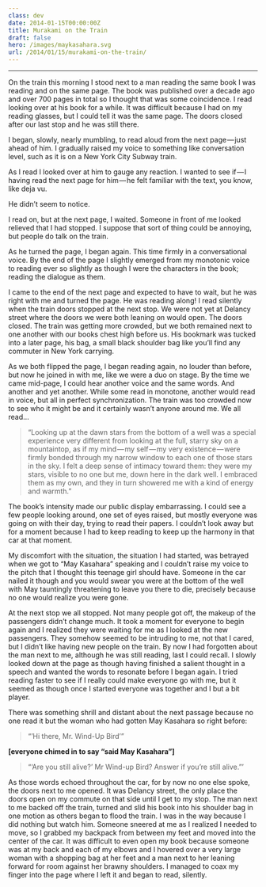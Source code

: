 ```yaml
---
class: dev
date: 2014-01-15T00:00:00Z
title: Murakami on the Train 
draft: false
hero: /images/maykasahara.svg
url: /2014/01/15/murakami-on-the-train/
---
```


* * *

On the train this morning I stood next to a man reading the same book I was reading and on the same page. The book was published over a decade ago and over 700 pages in total so I thought that was some coincidence. I read looking over at his book for a while. It was difficult because I had on my reading glasses, but I could tell it was the same page. The doors closed after our last stop and he was still there.

I began, slowly, nearly mumbling, to read aloud from the next page — just ahead of him. I gradually raised my voice to something like conversation level, such as it is on a New York City Subway train.

As I read I looked over at him to gauge any reaction. I wanted to see if — I having read the next page for him — he felt familiar with the text, you know, like deja vu.

He didn’t seem to notice.

I read on, but at the next page, I waited. Someone in front of me looked relieved that I had stopped. I suppose that sort of thing could be annoying, but people do talk on the train.

As he turned the page, I began again. This time firmly in a conversational voice. By the end of the page I slightly emerged from my monotonic voice to reading ever so slightly as though I were the characters in the book; reading the dialogue as them.

I came to the end of the next page and expected to have to wait, but he was right with me and turned the page. He was reading along! I read silently when the train doors stopped at the next stop. We were not yet at Delancy street where the doors we were both leaning on would open. The doors closed. The train was getting more crowded, but we both remained next to one another with our books chest high before us. His bookmark was tucked into a later page, his bag, a small black shoulder bag like you’ll find any commuter in New York carrying.

As we both flipped the page, I began reading again, no louder than before, but now he joined in with me, like we were a duo on stage. By the time we came mid-page, I could hear another voice and the same words. And another and yet another. While some read in monotone, another would read in voice, but all in perfect synchronization. The train was too crowded now to see who it might be and it certainly wasn’t anyone around me. We all read…

> “Looking up at the dawn stars from the bottom of a well was a special experience very different from looking at the full, starry sky on a mountaintop, as if my mind — my self — my very existence — were firmly bonded through my narrow window to each one of those stars in the sky. I felt a deep sense of intimacy toward them: they were my stars, visible to no one but me, down here in the dark well. I embraced them as my own, and they in turn showered me with a kind of energy and warmth.”

The book’s intensity made our public display embarrassing. I could see a few people looking around, one set of eyes raised, but mostly everyone was going on with their day, trying to read their papers. I couldn’t look away but for a moment because I had to keep reading to keep up the harmony in that car at that moment.

My discomfort with the situation, the situation I had started, was betrayed when we got to “May Kasahara” speaking and I couldn’t raise my voice to the pitch that I thought this teenage girl should have. Someone in the car nailed it though and you would swear you were at the bottom of the well with May tauntingly threatening to leave you there to die, precisely because no one would realize you were gone.

At the next stop we all stopped. Not many people got off, the makeup of the passengers didn’t change much. It took a moment for everyone to begin again and I realized they were waiting for me as I looked at the new passengers. They somehow seemed to be intruding to me, not that I cared, but I didn’t like having new people on the train. By now I had forgotten about the man next to me, although he was still reading, last I could recall. I slowly looked down at the page as though having finished a salient thought in a speech and wanted the words to resonate before I began again. I tried reading faster to see if I really could make everyone go with me, but it seemed as though once I started everyone was together and I but a bit player.

There was something shrill and distant about the next passage because no one read it but the woman who had gotten May Kasahara so right before:

> “’Hi there, Mr. Wind-Up Bird’”

**\[everyone chimed in to say “said May Kasahara”\]**

> “‘Are you still alive?’ Mr Wind-up Bird? Answer if you’re still alive.”’

As those words echoed throughout the car, for by now no one else spoke, the doors next to me opened. It was Delancy street, the only place the doors open on my commute on that side until I get to my stop. The man next to me backed off the train, turned and slid his book into his shoulder bag in one motion as others began to flood the train. I was in the way because I did nothing but watch him. Someone sneered at me as I realized I needed to move, so I grabbed my backpack from between my feet and moved into the center of the car. It was difficult to even open my book because someone was at my back and each of my elbows and I hovered over a very large woman with a shopping bag at her feet and a man next to her leaning forward for room against her brawny shoulders. I managed to coax my finger into the page where I left it and began to read, silently.


